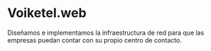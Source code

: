 # Voiketel.web
Diseñamos e implementamos la infraestructura de red para que las empresas puedan contar con su propio centro de contacto.
